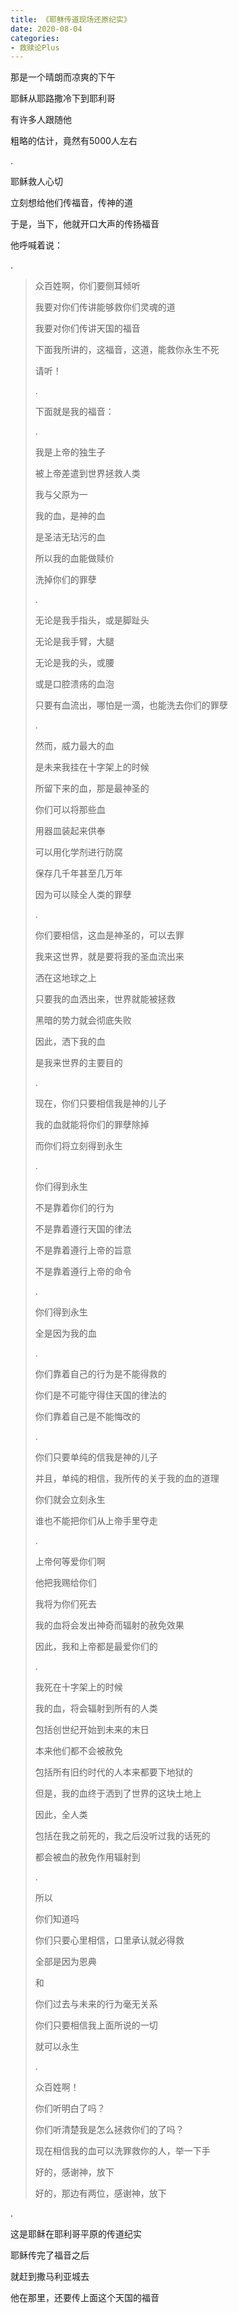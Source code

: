 ```yaml
---
title: 《耶稣传道现场还原纪实》
date: 2020-08-04 
categories:
- 救赎论Plus
---
```


那是一个晴朗而凉爽的下午

耶稣从耶路撒冷下到耶利哥

有许多人跟随他

粗略的估计，竟然有5000人左右

.

耶稣救人心切

立刻想给他们传福音，传神的道

于是，当下，他就开口大声的传扬福音

他呼喊着说：

.
> 
> 众百姓啊，你们要侧耳倾听
> 
> 我要对你们传讲能够救你们灵魂的道
> 
> 我要对你们传讲天国的福音
> 
> 下面我所讲的，这福音，这道，能救你永生不死
> 
> 请听！
> 
> .
> 
> 下面就是我的福音：
> 
> .
> 
> 我是上帝的独生子
> 
> 被上帝差遣到世界拯救人类
> 
> 我与父原为一
> 
> 我的血，是神的血
> 
> 是圣洁无玷污的血
> 
> 所以我的血能做赎价
> 
> 洗掉你们的罪孽
> 
> .
> 
> 无论是我手指头，或是脚趾头
> 
> 无论是我手臂，大腿
> 
> 无论是我的头，或腰
> 
> 或是口腔溃疡的血泡
> 
> 只要有血流出，哪怕是一滴，也能洗去你们的罪孽
> 
> .
> 
> 然而，威力最大的血
> 
> 是未来我挂在十字架上的时候
> 
> 所留下来的血，那是最神圣的
> 
> 你们可以将那些血
> 
> 用器皿装起来供奉
> 
> 可以用化学剂进行防腐
> 
> 保存几千年甚至几万年
> 
> 因为可以赎全人类的罪孽
> 
> .
> 
> 你们要相信，这血是神圣的，可以去罪
> 
> 我来这世界，就是要将我的圣血流出来
> 
> 洒在这地球之上
> 
> 只要我的血洒出来，世界就能被拯救
> 
> 黑暗的势力就会彻底失败
> 
> 因此，洒下我的血
> 
> 是我来世界的主要目的
> 
> .
> 
> 现在，你们只要相信我是神的儿子
> 
> 我的血就能将你们的罪孽除掉
> 
> 而你们将立刻得到永生
> 
> .
> 
> 你们得到永生
> 
> 不是靠着你们的行为
> 
> 不是靠着遵行天国的律法
> 
> 不是靠着遵行上帝的旨意
> 
> 不是靠着遵行上帝的命令
> 
> .
> 
> 你们得到永生
> 
> 全是因为我的血
> 
> .
> 
> 你们靠着自己的行为是不能得救的
> 
> 你们是不可能守得住天国的律法的
> 
> 你们靠着自己是不能悔改的
> 
> .
> 
> 你们只要单纯的信我是神的儿子
> 
> 并且，单纯的相信，我所传的关于我的血的道理
> 
> 你们就会立刻永生
> 
> 谁也不能把你们从上帝手里夺走
> 
> .
> 
> 上帝何等爱你们啊
> 
> 他把我赐给你们
> 
> 我将为你们死去
> 
> 我的血将会发出神奇而辐射的赦免效果
> 
> 因此，我和上帝都是最爱你们的
> 
> .
> 
> 我死在十字架上的时候
> 
> 我的血，将会辐射到所有的人类
> 
> 包括创世纪开始到未来的末日
> 
> 本来他们都不会被赦免
> 
> 包括所有旧约时代的人本来都要下地狱的
> 
> 但是，我的血终于洒到了世界的这块土地上
> 
> 因此，全人类
> 
> 包括在我之前死的，我之后没听过我的话死的
> 
> 都会被血的赦免作用辐射到
> 
> .
> 
> 所以
> 
> 你们知道吗
> 
> 你们只要心里相信，口里承认就必得救
> 
> 全部是因为恩典
> 
> 和
> 
> 你们过去与未来的行为毫无关系
> 
> 你们只要相信我上面所说的一切
> 
> 就可以永生
> 
> .
> 
> 众百姓啊！
> 
> 你们听明白了吗？
> 
> 你们听清楚我是怎么拯救你们的了吗？
> 
> 现在相信我的血可以洗罪救你的人，举一下手
> 
> 好的，感谢神，放下
> 
> 好的，那边有两位，感谢神，放下

.

这是耶稣在耶利哥平原的传道纪实

耶稣传完了福音之后

就赶到撒马利亚城去

他在那里，还要传上面这个天国的福音









